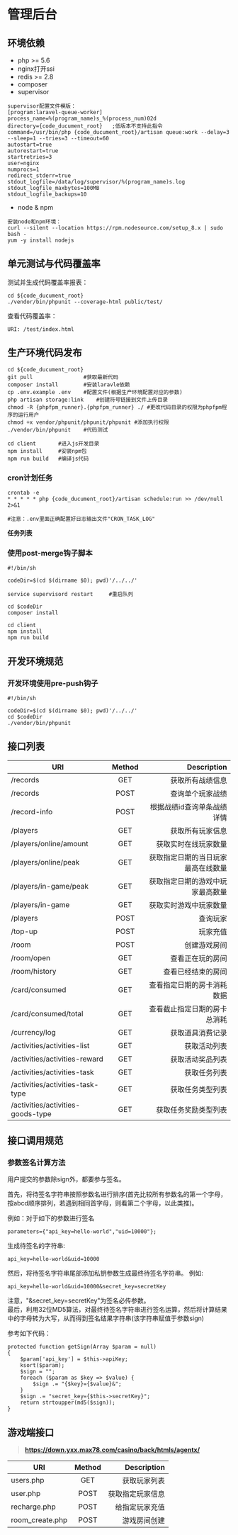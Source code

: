 # 管理后台
## 环境依赖
- php >= 5.6  
- nginx打开ssi  
- redis >= 2.8
- composer  
- supervisor  

```
supervisor配置文件模版：
[program:laravel-queue-worker]
process_name=%(program_name)s_%(process_num)02d
directory={code_ducument_root}   ;低版本不支持此指令
command=/usr/bin/php {code_ducument_root}/artisan queue:work --delay=3 --sleep=1 --tries=3 --timeout=60
autostart=true
autorestart=true
startretries=3
user=nginx
numprocs=1
redirect_stderr=true
stdout_logfile=/data/log/supervisor/%(program_name)s.log
stdout_logfile_maxbytes=100MB
stdout_logfile_backups=10
```  
- node & npm

```
安装node和npm环境：
curl --silent --location https://rpm.nodesource.com/setup_8.x | sudo bash -
yum -y install nodejs
```

## 单元测试与代码覆盖率
测试并生成代码覆盖率报表：  
```
cd ${code_ducument_root}
./vendor/bin/phpunit --coverage-html public/test/
```
查看代码覆盖率：
```
URI: /test/index.html
```

## 生产环境代码发布  

```
cd ${code_ducument_root}
git pull                #获取最新代码
composer install        #安装laravle依赖
cp .env.example .env    #配置文件(根据生产环境配置对应的参数)
php artisan storage:link    #创建符号链接到文件上传目录
chmod -R {phpfpm_runner}.{phpfpm_runner} ./ #更改代码目录的权限为phpfpm程序的运行用户
chmod +x vendor/phpunit/phpunit/phpunit #添加执行权限
./vendor/bin/phpunit    #代码测试

cd client       #进入js开发目录
npm install     #安装npm包
npm run build   #编译js代码
```  

### cron计划任务
```
crontab -e
* * * * * php {code_ducument_root}/artisan schedule:run >> /dev/null 2>&1  

#注意：.env里面正确配置好日志输出文件"CRON_TASK_LOG"
```  

**任务列表**  

### 使用post-merge钩子脚本  
```
#!/bin/sh

codeDir=$(cd $(dirname $0); pwd)'/../../'

service supervisord restart     #重启队列

cd $codeDir
composer install

cd client
npm install
npm run build
```

## 开发环境规范
### 开发环境使用pre-push钩子
```
#!/bin/sh

codeDir=$(cd $(dirname $0); pwd)'/../../'
cd $codeDir
./vendor/bin/phpunit
```

## 接口列表

| URI   | Method  | Description |     
| ----  | :-----: | ----------: |
| /records | GET | 获取所有战绩信息 |
| /records | POST | 查询单个玩家战绩 |
| /record-info | POST | 根据战绩id查询单条战绩详情 |
| /players | GET | 获取所有玩家信息 |
| /players/online/amount | GET | 获取实时在线玩家数量 |
| /players/online/peak | GET | 获取指定日期的当日玩家最高在线数量 | 
| /players/in-game/peak | GET | 获取指定日期的游戏中玩家最高数量 | 
| /players/in-game | GET | 获取实时游戏中玩家数量 | 
| /players | POST | 查询玩家 | 
| /top-up | POST | 玩家充值 | 
| /room | POST | 创建游戏房间 | 
| /room/open | GET | 查看正在玩的房间 | 
| /room/history | GET | 查看已经结束的房间 | 
| /card/consumed | GET | 查看指定日期的房卡消耗数据 | 
| /card/consumed/total | GET | 查看截止指定日期的房卡总消耗 | 
| /currency/log | GET | 获取道具消费记录 |
| /activities/activities-list | GET | 获取活动列表 | 
| /activities/activities-reward | GET | 获取活动奖品列表 | 
| /activities/activities-task | GET | 获取任务列表 | 
| /activities/activities-task-type | GET | 获取任务类型列表 | 
| /activities/activities-goods-type | GET | 获取任务奖励类型列表 | 

## 接口调用规范
### 参数签名计算方法
用户提交的参数除sign外，都要参与签名。  

首先，将待签名字符串按照参数名进行排序(首先比较所有参数名的第一个字母，按abcd顺序排列，若遇到相同首字母，则看第二个字母，以此类推)。  

例如：对于如下的参数进行签名  
```
parameters={"api_key=hello-world","uid=10000"};
```   
生成待签名的字符串:   
```
api_key=hello-world&uid=10000
```  

然后，将待签名字符串尾部添加私钥参数生成最终待签名字符串。
例如:  
```
api_key=hello-world&uid=10000&secret_key=secretKey
```  
注意，"&secret_key=secretKey"为签名必传参数。  
最后，利用32位MD5算法，对最终待签名字符串进行签名运算，然后将计算结果中的字母转为大写，从而得到签名结果字符串(该字符串赋值于参数sign)  

参考如下代码：
```
protected function getSign(Array $param = null)
{
    $param['api_key'] = $this->apiKey;
    ksort($param);
    $sign = "";
    foreach ($param as $key => $value) {
        $sign .= "{$key}={$value}&";
    }
    $sign .= "secret_key={$this->secretKey}";
    return strtoupper(md5($sign));
}
```  


## 游戏端接口
> **https://down.yxx.max78.com/casino/back/htmls/agentx/**

| URI | Method | Description |
| ----  | :-----: | ----------: |
| users.php | GET | 获取玩家列表 |
| user.php| POST | 获取指定玩家信息 |
| recharge.php | POST | 给指定玩家充值 |
| room_create.php | POST | 游戏房间创建 |

